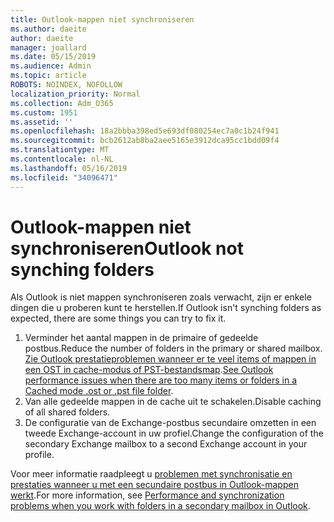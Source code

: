 ```yaml
---
title: Outlook-mappen niet synchroniseren
ms.author: daeite
author: daeite
manager: joallard
ms.date: 05/15/2019
ms.audience: Admin
ms.topic: article
ROBOTS: NOINDEX, NOFOLLOW
localization_priority: Normal
ms.collection: Adm_O365
ms.custom: 1951
ms.assetid: ''
ms.openlocfilehash: 18a2bbba398ed5e693df080254ec7a0c1b24f941
ms.sourcegitcommit: bcb2612ab8ba2aee5165e3912dca95cc1bdd09f4
ms.translationtype: MT
ms.contentlocale: nl-NL
ms.lasthandoff: 05/16/2019
ms.locfileid: "34096471"
---
```

# <a name="outlook-not-synching-folders"></a><span data-ttu-id="be24f-102">Outlook-mappen niet synchroniseren</span><span class="sxs-lookup"><span data-stu-id="be24f-102">Outlook not synching folders</span></span>

<span data-ttu-id="be24f-103">Als Outlook is niet mappen synchroniseren zoals verwacht, zijn er enkele dingen die u proberen kunt te herstellen.</span><span class="sxs-lookup"><span data-stu-id="be24f-103">If Outlook isn't synching folders as expected, there are some things you can try to fix it.</span></span>

1. <span data-ttu-id="be24f-104">Verminder het aantal mappen in de primaire of gedeelde postbus.</span><span class="sxs-lookup"><span data-stu-id="be24f-104">Reduce the number of folders in the primary or shared mailbox.</span></span> <span data-ttu-id="be24f-105">[Zie Outlook prestatieproblemen wanneer er te veel items of mappen in een OST in cache-modus of PST-bestandsmap](https://support.microsoft.com/help/2768656).</span><span class="sxs-lookup"><span data-stu-id="be24f-105">[See Outlook performance issues when there are too many items or folders in a Cached mode .ost or .pst file folder](https://support.microsoft.com/help/2768656).</span></span>
2. <span data-ttu-id="be24f-106">Van alle gedeelde mappen in de cache uit te schakelen.</span><span class="sxs-lookup"><span data-stu-id="be24f-106">Disable caching of all shared folders.</span></span>
3. <span data-ttu-id="be24f-107">De configuratie van de Exchange-postbus secundaire omzetten in een tweede Exchange-account in uw profiel.</span><span class="sxs-lookup"><span data-stu-id="be24f-107">Change the configuration of the secondary Exchange mailbox to a second Exchange account in your profile.</span></span>
 
<span data-ttu-id="be24f-108">Voor meer informatie raadpleegt u [problemen met synchronisatie en prestaties wanneer u met een secundaire postbus in Outlook-mappen werkt](https://support.microsoft.com/help/3115602).</span><span class="sxs-lookup"><span data-stu-id="be24f-108">For more information, see [Performance and synchronization problems when you work with folders in a secondary mailbox in Outlook](https://support.microsoft.com/help/3115602).</span></span>